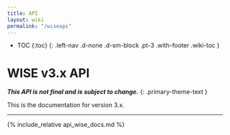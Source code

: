 ```yaml
---
title: API
layout: wiki
permalink: "/wiseapi"
---
```


- TOC
{:toc}
{: .left-nav .d-none .d-sm-block .pt-3 .with-footer .wiki-toc }

<div class="collapse-btn d-none d-sm-block"
  onclick="toggleToc()">
  <span class="fa fa-angle-double-left">
  </span>
</div>

<div class="full-height-container with-footer pt-3 pr-2 pl-2 pb-3 api-container" markdown="1">

# WISE v3.x API

**_This API is not final and is subject to change._**
{: .primary-theme-text }

This is the documentation for version 3.x.

---

{% include_relative api_wise_docs.md %}

</div>
